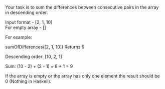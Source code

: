 Your task is to sum the differences between consecutive pairs in the array in descending order.  

Input format - [2, 1, 10]  
For empty array - []  

For example:  

sumOfDifferences([2, 1, 10]) Returns 9  

Descending order: [10, 2, 1]  

Sum: (10 - 2) + (2 - 1) = 8 + 1 = 9  

If the array is empty or the array has only one element the result should be 0 (Nothing in Haskell).  